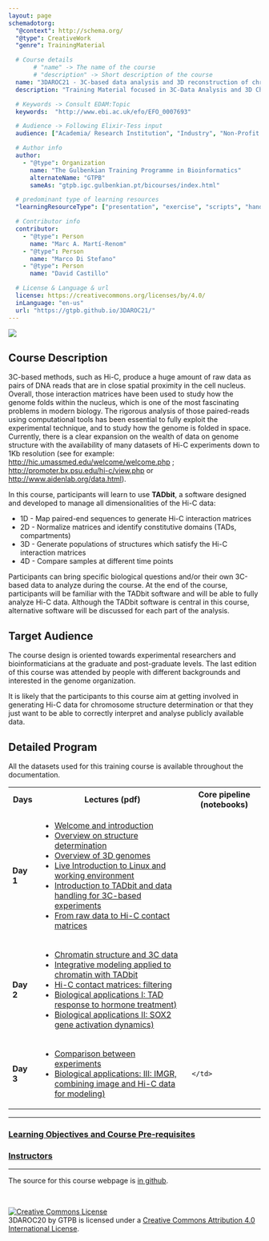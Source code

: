 ```yaml
---
layout: page
schemadotorg:
  "@context": http://schema.org/
  "@type": CreativeWork
  "genre": TrainingMaterial

  # Course details
       # "name" -> The name of the course
       # "description" -> Short description of the course
  name: "3DAROC21 - 3C-based data analysis and 3D reconstruction of chromatin folding"
  description: "Training Material focused in 3C-Data Analysis and 3D Chromatin Folding."

  # Keywords -> Consult EDAM:Topic
  keywords:  "http://www.ebi.ac.uk/efo/EFO_0007693"

  # Audience -> Following Elixir-Tess input
  audience: ["Academia/ Research Institution", "Industry", "Non-Profit Organisation", "Healthcare"]

  # Author info
  author:
    - "@type": Organization
      name: "The Gulbenkian Training Programme in Bioinformatics"
      alternateName: "GTPB"
      sameAs: "gtpb.igc.gulbenkian.pt/bicourses/index.html"

  # predominant type of learning resources
  "learningResourceType": ["presentation", "exercise", "scripts", "handout"]

  # Contributor info
  contributor:
    - "@type": Person
      name: "Marc A. Martí-Renom"
    - "@type": Person
      name: "Marco Di Stefano"
    - "@type": Person
      name: "David Castillo"

  # License & Language & url
  license: https://creativecommons.org/licenses/by/4.0/
  inLanguage: "en-us"
  url: "https://gtpb.github.io/3DAROC21/"
---
```


![](./assets/material/Entry_Image.jpg)

## Course Description

3C-based methods, such as Hi-C, produce a huge amount of raw data as pairs of DNA reads that are in close spatial proximity in the cell nucleus. Overall, those interaction matrices have been used to study how the genome folds within the nucleus, which is one of the most fascinating problems in modern biology. The rigorous analysis of those paired-reads using computational tools has been essential to fully exploit the experimental technique, and to study how the genome is folded in space. Currently, there is a clear expansion on the wealth of data on genome structure with the availability of many datasets of Hi-C experiments down to 1Kb resolution (see for example: http://hic.umassmed.edu/welcome/welcome.php ; http://promoter.bx.psu.edu/hi-c/view.php or http://www.aidenlab.org/data.html).

In this course, participants will learn to use **TADbit**, a software designed and developed to manage all dimensionalities of the Hi-C data:
* 1D - Map paired-end sequences to generate Hi-C interaction matrices
* 2D - Normalize matrices and identify constitutive domains (TADs, compartments)
* 3D - Generate populations of structures which satisfy the Hi-C interaction matrices
* 4D - Compare samples at different time points

Participants can bring specific biological questions and/or their own 3C-based data to analyze during the course. At the end of the course, participants will be familiar with the TADbit software and will be able to fully analyze Hi-C data. Although the TADbit software is central in this course, alternative software will be discussed for each part of the analysis.

## Target Audience

The course design is oriented towards experimental researchers and bioinformaticians at the graduate and post-graduate levels. The last edition of this course was attended by people with different backgrounds and interested in the genome organization.

It is likely that the participants to this course aim at getting involved in generating Hi-C data for chromosome structure determination or that they just want to be able to correctly interpret and analyse publicly available data.

## Detailed Program

All the datasets used for this training course is available throughout the documentation.


<table>
  <tbody>
    <tr>
      <th>Days</th>
      <th>Lectures (pdf)</th>
      <th>Core pipeline (notebooks)</th>
    </tr>
    <tr>
     <td><strong>Day 1</strong></td>
     <td>
       <ul>
        <li> <a href="./assets/material/Presentations/Day1/20211004_01_Welcome.pdf">Welcome and introduction</a></li>
        <li> <a href="./assets/material//Presentations/Day1/20211004_02_introduction_to_structure_determination.pdf">Overview on structure determination</a></li>
        <li> <a href="./assets/material/Presentations/Day1/20211004_03_3D-genomes_overview.pdf">Overview of 3D genomes</a></li>
        <li> <a href="./assets/material/Presentations/Day1/20211004_04_Live_introduction_to_linux_and_environment.pdf">Live Introduction to Linux and working environment</a></li>
        <li> <a href="./assets/material/Presentations/Day1/20211004_05_Intro_TADbit.pdf">Introduction to TADbit and data handling for 3C-based experiments</a></li>
        <li> <a href="./assets/material/Presentations/Day1/20211004_05_From_raw_data_to_Hi-C_contact_matrices.pdf">From raw data to Hi-C contact matrices</a></li>
       </ul>
     </td>
     <td>
    </td>
   </tr>
    <tr>
     <td><strong>Day 2</strong></td>
     <td>
       <ul>
        <li> <a href="./assets/material/Presentations/Day2/20211005_01_Chromatin_and_3Cs.pdf">Chromatin structure and 3C data</a></li>
        <li> <a href="./assets/material/Presentations/Day2/20211005_02_TADbit.pdf">Integrative modeling applied to chromatin with TADbit</a></li>
        <li> <a href="./assets/material/Presentations/Day2/20211005_03_Hi-C_contact_matrices_filtering.pdf">Hi-C contact matrices: filtering</a></li>
        <li> <a href="./assets/material/Presentations/Day2/20211005_04_Applications(I)_TAD_hormone.pdf">Biological applications I: TAD response to hormone treatment)</a></li>
        <li> <a href="./assets/material/Presentations/Day2/20211005_05_Applications(II)_SOX2Dynamics.pdf">Biological applications II: SOX2 gene activation dynamics)</a></li>
       </ul>
     </td>
     <td>
       <ul>
       </ul>
    </td>
   </tr>
   <tr>
     <td><strong>Day 3</strong></td>
     <td>
       <ul>
        <li> <a href="./assets/material/Presentations/Day3/20211006_01_Comparison_between_experiments.pdf">Comparison between experiments</a></li>
        <li> <a href="./assets/material/Presentations/Day3/20211006_03_Applications(III)_IMGR.pdf">Biological applications: III: IMGR, combining image and Hi-C data for modeling)</a></li>
       </ul>
     </td>
     <td>

    </td>

   </tr>

  </tbody>
</table>


---

### [Learning Objectives and Course Pre-requisites](pages/objectives_prerequisites.md)

### [Instructors](pages/instructors.md)

---

The source for this course webpage is [in github](https://github.com/GTPB/3DAROC20).

<br/>

<a rel="license" href="http://creativecommons.org/licenses/by/4.0/"><img alt="Creative Commons License" style="border-width:0" src="https://i.creativecommons.org/l/by/4.0/88x31.png" /></a><br /><span xmlns:dct="http://purl.org/dc/terms/" property="dct:title">3DAROC20</span> by <span xmlns:cc="http://creativecommons.org/ns#" property="cc:attributionName">GTPB</span> is licensed under a <a rel="license" href="http://creativecommons.org/licenses/by/4.0/">Creative Commons Attribution 4.0 International License</a>.
